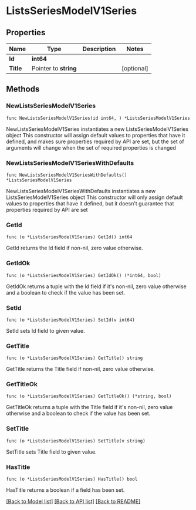 # ListsSeriesModelV1Series

## Properties

Name | Type | Description | Notes
------------ | ------------- | ------------- | -------------
**Id** | **int64** |  | 
**Title** | Pointer to **string** |  | [optional] 

## Methods

### NewListsSeriesModelV1Series

`func NewListsSeriesModelV1Series(id int64, ) *ListsSeriesModelV1Series`

NewListsSeriesModelV1Series instantiates a new ListsSeriesModelV1Series object
This constructor will assign default values to properties that have it defined,
and makes sure properties required by API are set, but the set of arguments
will change when the set of required properties is changed

### NewListsSeriesModelV1SeriesWithDefaults

`func NewListsSeriesModelV1SeriesWithDefaults() *ListsSeriesModelV1Series`

NewListsSeriesModelV1SeriesWithDefaults instantiates a new ListsSeriesModelV1Series object
This constructor will only assign default values to properties that have it defined,
but it doesn't guarantee that properties required by API are set

### GetId

`func (o *ListsSeriesModelV1Series) GetId() int64`

GetId returns the Id field if non-nil, zero value otherwise.

### GetIdOk

`func (o *ListsSeriesModelV1Series) GetIdOk() (*int64, bool)`

GetIdOk returns a tuple with the Id field if it's non-nil, zero value otherwise
and a boolean to check if the value has been set.

### SetId

`func (o *ListsSeriesModelV1Series) SetId(v int64)`

SetId sets Id field to given value.


### GetTitle

`func (o *ListsSeriesModelV1Series) GetTitle() string`

GetTitle returns the Title field if non-nil, zero value otherwise.

### GetTitleOk

`func (o *ListsSeriesModelV1Series) GetTitleOk() (*string, bool)`

GetTitleOk returns a tuple with the Title field if it's non-nil, zero value otherwise
and a boolean to check if the value has been set.

### SetTitle

`func (o *ListsSeriesModelV1Series) SetTitle(v string)`

SetTitle sets Title field to given value.

### HasTitle

`func (o *ListsSeriesModelV1Series) HasTitle() bool`

HasTitle returns a boolean if a field has been set.


[[Back to Model list]](../README.md#documentation-for-models) [[Back to API list]](../README.md#documentation-for-api-endpoints) [[Back to README]](../README.md)


